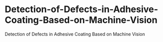 # Detection-of-Defects-in-Adhesive-Coating-Based-on-Machine-Vision
Detection of Defects in Adhesive Coating Based on Machine Vision
